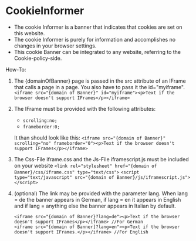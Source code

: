 # CookieInformer

*   The cookie Informer is a banner that indicates that cookies are set on this website.
*   The cookie Informer is purely for information and accomplishes no changes in your browser settings.
*   This cookie Banner can be integrated to any website, referring to the Cookie-policy-side.

How-To:

1. The {domainOfBanner} page is passed in the src attribute of an IFrame that calls a page in a page. You also have to pass it the id="myiframe".
    `<iframe src="{domain of Banner}" id="myiframe"><p>Text if the browser doesn't support IFrames</p></iframe>`

2. The IFrame must be provided with the following attributes: 
    *   `scrolling:no;`
    *   `frameborder:0;`
    
    It than should look like this:
    `<iframe src="{domain of Banner}" scrolling="no" frameborder="0"><p>Text if the browser doesn't support IFrames</p></iframe>`
    
3. The Css-File iframe.css and the Js-File iframescript.js must be included on your website
   `<link rel="stylesheet" href="{domain of Banner}/css/iframe.css" type="text/css">`
   `<script type="text/javascript" src="{domain of Banner}/js/iframescript.js"></script>`
                                            

3. (optional) The link may be provided with the parameter lang. When lang = de the banner appears in German, if lang = en     it appears in English and if lang = anything else the banner appears in Italian by default.
    ```
    <iframe src="{domain of Banner}?lang=de"><p>Text if the browser doesn't support IFrames</p></iframe> //For German
    <iframe src="{domain of Banner]?lang=en"><p>Text if the browser doesn't support IFrames.</p></iframe> //For English
    ```
